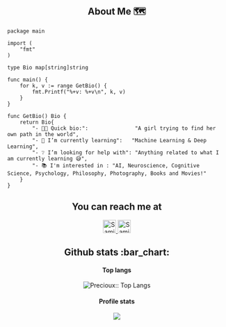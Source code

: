 <h2 align="center">About Me 🗺️</h2> 

```golang
package main

import (
	"fmt"
)

type Bio map[string]string

func main() {
	for k, v := range GetBio() {
		fmt.Printf("%+v: %+v\n", k, v)
	}
}

func GetBio() Bio {
	return Bio{
		"- 👩‍💻 Quick bio:":               "A girl trying to find her own path in the world",
		"- 🌱 I’m currently learning":   "Machine Learning & Deep Learning",
		"- ❔ I’m looking for help with": "Anything related to what I am currently learning 😅",
		"- 📚 I'm interested in : "AI, Neuroscience, Cognitive Science, Psychology, Philosophy, Photography, Books and Movies!"
	}
}
```

<h2 align="center">You can reach me at </h2>

<p align="center">

  <a href="https://www.linkedin.com/in/samin-mahdipour-8919a6133/">
    <img src="https://www.vectorlogo.zone/logos/linkedin/linkedin-icon.svg" alt="Samin Mahdipour's LinkedIn Profile" height="30" width="30">
  </a>

  <a href="uni.mahdipour@gmail.com">
    <img src="https://www.vectorlogo.zone/logos/gmail/gmail-icon.svg" alt="Samin Mahdipour's Gmail" height="30" width="30">
  </a>
  
</p>


<h2 align="center">Github stats :bar_chart:</h2>

<h4 align="center">Top langs</h4>

<p align="center"><img src="https://github-readme-stats.vercel.app/api/top-langs/?username=Precioux&langs_count=10&theme=material-palenight&layout=compact" alt="Precioux:: Top Langs" /></p>

<h4 align="center">Profile stats</h4>

<p align="center"><img src="https://github-readme-stats.vercel.app/api?username=Precioux&show_icons=true&theme=material-palenight" Precioux:: Profile Stats" /></p>
